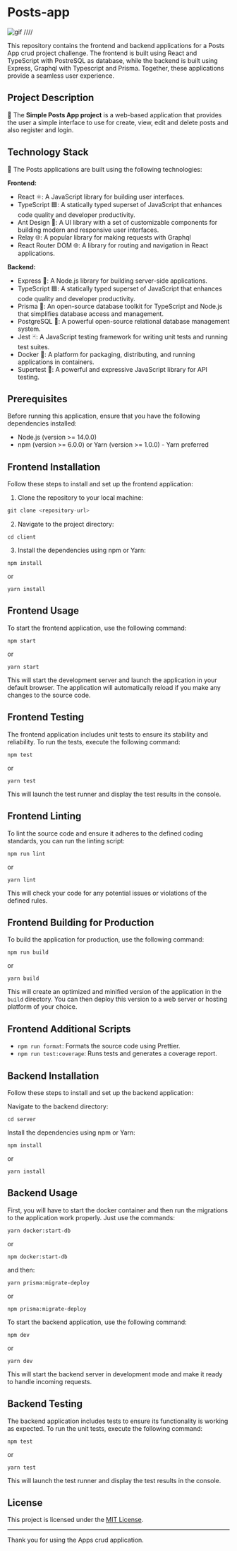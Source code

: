 # Posts-app

![gif](https://github.com/leandrakelly/affiliated-apps/blob/main/chrome-capture-2023-4-17.gif) ////

This repository contains the frontend and backend applications for a Posts App crud project challenge.
The frontend is built using React and TypeScript with PostreSQL as database, while the backend is built using Express, Graphql with Typescript and Prisma. Together, these applications provide a seamless user experience.

## Project Description
🚀 The **Simple Posts App project** is a web-based application that provides the user a simple interface to use for create, view, edit and delete posts and also register and login.

## Technology Stack
🚀 The Posts applications are built using the following technologies:

**Frontend:**

- React ⚛️: A JavaScript library for building user interfaces.
- TypeScript 🟦: A statically typed superset of JavaScript that enhances code quality and developer productivity.
- Ant Design 🐜: A UI library with a set of customizable components for building modern and responsive user interfaces.
- Relay 🌐: A popular library for making requests with Graphql
- React Router DOM 🌐: A library for routing and navigation in React applications.

**Backend:**

- Express 🦅: A Node.js library for building server-side applications.
- TypeScript 🟦: A statically typed superset of JavaScript that enhances code quality and developer productivity.
- Prisma 💎: An open-source database toolkit for TypeScript and Node.js that simplifies database access and management.
- PostgreSQL 🐘: A powerful open-source relational database management system.
- Jest 🃏: A JavaScript testing framework for writing unit tests and running test suites.
- Docker 🐳: A platform for packaging, distributing, and running applications in containers.
- Supertest 📝: A powerful and expressive JavaScript library for API testing.
## Prerequisites

Before running this application, ensure that you have the following dependencies installed:

- Node.js (version >= 14.0.0)
- npm (version >= 6.0.0) or Yarn (version >= 1.0.0) - Yarn preferred

## Frontend Installation

Follow these steps to install and set up the frontend application:

1. Clone the repository to your local machine:

```javascript
git clone <repository-url>
```

2. Navigate to the project directory:

```
cd client
```

3. Install the dependencies using npm or Yarn:

```
npm install
```
or
```
yarn install
```

## Frontend Usage

To start the frontend application, use the following command:

```
npm start
```
or
```
yarn start
```

This will start the development server and launch the application in your default browser. The application will automatically reload if you make any changes to the source code.

## Frontend Testing

The frontend application includes unit tests to ensure its stability and reliability. To run the tests, execute the following command:

```
npm test
```
or
```
yarn test
```

This will launch the test runner and display the test results in the console.

## Frontend Linting

To lint the source code and ensure it adheres to the defined coding standards, you can run the linting script:

```
npm run lint
```
or
```
yarn lint
```

This will check your code for any potential issues or violations of the defined rules.

## Frontend Building for Production

To build the application for production, use the following command:

```
npm run build
```
or
```
yarn build
```

This will create an optimized and minified version of the application in the `build` directory. You can then deploy this version to a web server or hosting platform of your choice.

## Frontend Additional Scripts

- `npm run format`: Formats the source code using Prettier.
- `npm run test:coverage`: Runs tests and generates a coverage report.

## Backend Installation
Follow these steps to install and set up the backend application:

Navigate to the backend directory:
```
cd server
```
Install the dependencies using npm or Yarn:

```
npm install
```
or
```
yarn install
```
## Backend Usage
First, you will have to start the docker container and then run the migrations to the application work properly. Just use the commands:

```
yarn docker:start-db
```
or

```
npm docker:start-db
```

and then:
```
yarn prisma:migrate-deploy
```
or

```
npm prisma:migrate-deploy
```


To start the backend application, use the following command:

```
npm dev
```
or

```
yarn dev
```
This will start the backend server in development mode and make it ready to handle incoming requests.

## Backend Testing
The backend application includes tests to ensure its functionality is working as expected. To run the unit tests, execute the following command:

```
npm test
```
or
```
yarn test
```
This will launch the test runner and display the test results in the console.

## License

This project is licensed under the [MIT License](LICENSE).

---

Thank you for using the Apps crud application.
